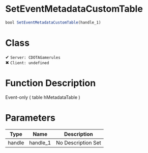 # SetEventMetadataCustomTable
```js
bool SetEventMetadataCustomTable(handle_1)
```
# Class
✔ `Server: CDOTAGamerules`  
✖ `Client: undefined`  

# Function Description
Event-only ( table hMetadataTable )
# Parameters
Type|Name|Description
--|--|--
handle|handle_1|No Description Set
